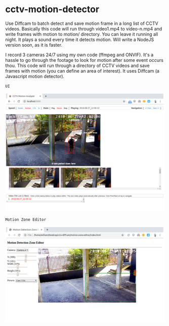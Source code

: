 # cctv-motion-detector
Use Diffcam to batch detect and save motion frame in a long list of CCTV videos.
Basically this code will run through video1.mp4 to video-n.mp4 and write frames with motion to motion/ directory. You can leave it running all night. It plays a sound every time it detects motion. Will write a NodeJS version soon, as it is faster.

I record 3 cameras 24/7 using my own code (ffmpeg and ONVIF). 
It's a hassle to go through the footage to look for motion after some event occurs thou. 
This code will run through a directory of CCTV videos and save frames with motion (you can define an area of interest).
It uses Diffcam (a Javascript motion detector).

```
UI
```
![Interface](https://github.com/wilwad/cctv-motion-detector/blob/master/ui/modet.png)

```
Motion Zone Editor
```
![Interface](https://github.com/wilwad/cctv-motion-detector/blob/master/ui/motion-zone-editor.png)



